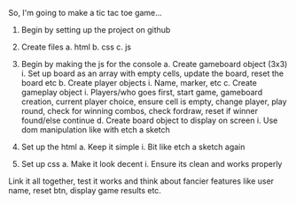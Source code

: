 So, I'm going to make a tic tac toe game...

1. Begin by setting up the project on github

2. Create files
	a. html
	b. css
	c. js

3. Begin by making the js for the console
	a. Create gameboard object (3x3)
		i. Set up board as an array with empty cells, update the board, reset the board etc
	b. Create player objects
		i. Name, marker, etc
	c. Create gameplay object
		i. Players/who goes first, start game, gameboard creation, current player choice, ensure cell is empty, change player, play round, check for winning combos, check fordraw, reset if winner found/else continue
	d. Create board object to display on screen
		i. Use dom manipulation like with etch a sketch
4. Set up the html
	a. Keep it simple
		i. Bit like etch a sketch again
5. Set up css
	a. Make it look decent
		i. Ensure its clean and works properly

Link it all together, test it works and think about fancier features like user name, reset btn, display game results etc.
